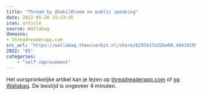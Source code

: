```yaml
---
title: "Thread by @SahilBloom on public speaking"
date: 2022-05-28 15:23:45
icon: article
source: Wallabag
domains:
- threadreaderapp.com
src_url: "https://wallabag.thewiserbit.nl/share/6297e17e326e08.49434295"
2022: "05"
categories:
    - "self-improvement"
---
```

Het oorspronkelijke artikel kan je lezen op [threadreaderapp.com](https://threadreaderapp.com/thread/1520391055878901761.html) of [op Wallabag](https://wallabag.thewiserbit.nl/share/6297e17e326e08.49434295). De leestijd is ongeveer 4 minuten.